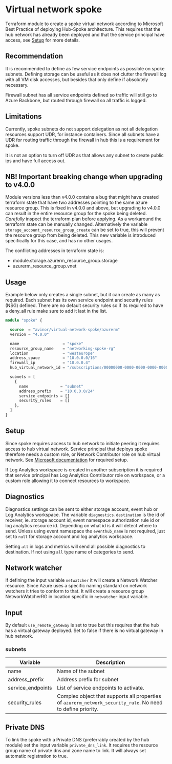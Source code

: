 # Virtual network spoke

Terraform module to create a spoke virtual network according to Microsoft Best Practice of deploying Hub-Spoke
architecture. This requires that the hub network has already been deployed and that the service principal have access,
see [Setup](#setup) for more details.

## Recommendation

It is recommended to define as few service endpoints as possible on spoke subnets. Defining storage can be useful as it
does not clutter the firewall log with all VM disk accesses, but besides that only define if absolutely necessary.

Firewall subnet has all service endpoints defined so traffic will still go to Azure Backbone, but routed through
firewall so all traffic is logged.

## Limitations

Currently, spoke subnets do not support delegation as not all delegation resources support UDR, for instance containers.
Since all subnets have a UDR for routing traffic through the firewall in hub this is a requirement for spoke.

It is not an option to turn off UDR as that allows any subnet to create public ips and have full access out.

## NB! Important breaking change when upgrading to v4.0.0

Module versions less than v4.0.0 contains a bug that might have created terraform state that have two addresses pointing
to the same azure resource group. This is fixed in v4.0.0 and above, but upgrading to v4.0.0 can result in the entire
resource group for the spoke being deleted. _Carefully_ inspect the terraform plan before applying. As a workaround
the terraform state can be manually changed. Alternatively the variable `storage_account_resource_group_create` can be
set to true, this will prevent the resource group from being deleted. This new variable is introduced specifically for
this case, and has no other usages.

The conflicting addresses in terraform state is:

- module.storage.azurerm_resource_group.storage
- azurerm_resource_group.vnet

## Usage

Example below only creates a single subnet, but it can create as many as required. Each subnet has its own service
endpoint and security rules (NSG) defined. There are no default security rules so if its required to have a deny_all
rule make sure to add it last in the list.

```terraform
module "spoke" {

  source  = "avinor/virtual-network-spoke/azurerm"
  version = "4.0.0"

  name                   = "spoke"
  resource_group_name    = "networking-spoke-rg"
  location               = "westeurope"
  address_space          = "10.0.0.0/16"
  firewall_ip            = "10.0.0.4"
  hub_virtual_network_id = "/subscriptions/00000000-0000-0000-0000-000000000000/resourceGroups/mygroup1/providers/Microsoft.Network/virtualNetworks/myvnet1"

  subnets = [
    {
      name              = "subnet"
      address_prefix    = "10.0.0.0/24"
      service_endpoints = []
      security_rules    = []
    },
  ]
}
```

## Setup

Since spoke requires access to hub network to initiate peering it requires access to hub virtual network. Service
principal that deploys spoke therefore needs a custom role, or Network Contributor role on hub virtual network.
See [Microsoft documentation](https://docs.microsoft.com/en-us/azure/virtual-network/virtual-network-manage-peering#permissions)
for required setup.

If Log Analytics workspace is created in another subscription it is required that service principal has Log Analytics
Contributor role on workspace, or a custom role allowing it to connect resources to workspace.

## Diagnostics

Diagnostics settings can be sent to either storage account, event hub or Log Analytics workspace. The
variable `diagnostics.destination` is the id of receiver, ie. storage account id, event namespace authorization rule id
or log analytics resource id. Depending on what id is it will detect where to send. Unless using event namespace
the `eventhub_name` is not required, just set to `null` for storage account and log analytics workspace.

Setting `all` in logs and metrics will send all possible diagnostics to destination. If not using `all` type name of
categories to send.

## Network watcher

If defining the input variable `netwatcher` it will create a Network Watcher resource. Since Azure uses a specific
naming standard on network watchers it tries to conform to that. It will create a resource group NetworkWatcherRG in
location specific in `netwatcher` input variable.

## Input

By default `use_remote_gateway` is set to true but this requires that the hub has a virtual gateway deployed. Set to
false if there is no virtual gateway in hub network.

### subnets

| Variable          | Description                                                                                                 |
|-------------------|-------------------------------------------------------------------------------------------------------------|
| name              | Name of the subnet                                                                                          |
| address_prefix    | Address prefix for subnet                                                                                   |
| service_endpoints | List of service endpoints to activate.                                                                      |
| security_rules    | Complex object that supports all properties of `azurerm_network_security_rule`. No need to define priority. | 

## Private DNS

To link the spoke with a Private DNS (preferrably created by the hub module) set the input variable `private_dns_link`.
It requires the resource group name of private dns and zone name to link. It will always set automatic registration to
true.
